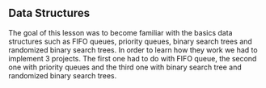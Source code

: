 <h2> Data Structures </h2>

The goal of this lesson was to become familiar with the basics data structures such as FIFO queues, priority queues, binary search trees and randomized binary search
trees. In order to learn how they work we had to implement 3 projects. The first one had to do with FIFO queue, the second one with priority queues and the third one
with binary search tree and randomized binary search trees.
